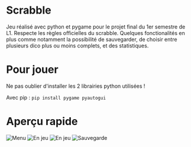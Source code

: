 # Scrabble

Jeu réalisé avec python et pygame pour le projet final du 1er semestre de L1.
Respecte les règles officielles du scrabble. Quelques fonctionalités en plus comme notamment la possibilité de sauvegarder, de choisir entre plusieurs dico plus ou moins complets, et des statistiques.

# Pour jouer
Ne pas oublier d'installer les 2 librairies python utilisées !

Avec pip :
```pip install pygame pyautogui```

# Aperçu rapide
![Menu](https://github.com/AntoineSauzeau/Scrabble/blob/main/Images/README/readme_screen_2.PNG)
![En jeu](https://github.com/AntoineSauzeau/Scrabble/blob/main/Images/README/readme_screen_3.PNG)
![En jeu](https://github.com/AntoineSauzeau/Scrabble/blob/main/Images/README/readme_screen_1.PNG)
![Sauvegarde](https://github.com/AntoineSauzeau/Scrabble/blob/main/Images/README/readme_screen_4.PNG)
